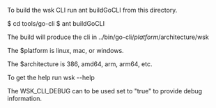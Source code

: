 To build the wsk CLI run ant buildGoCLI from this directory.

$ cd tools/go-cli
$ ant buildGoCLI

The build will produce the cli in ../bin/go-cli/$platform/$architecture/wsk

The $platform is linux, mac, or windows.

The $architecture is 386, amd64, arm, arm64, etc.

To get the help run wsk --help

The WSK_CLI_DEBUG can to be used set to "true" to provide debug information.

